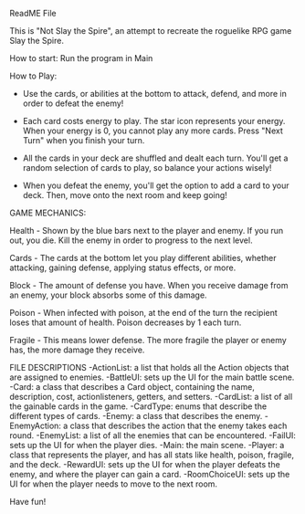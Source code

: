 ReadME File

This is "Not Slay the Spire", an attempt to recreate the roguelike RPG game Slay the Spire.

How to start:
Run the program in Main

How to Play:
- Use the cards, or abilities at the bottom to attack, defend, and more in order
to defeat the enemy!

- Each card costs energy to play. The star icon represents your energy. When your
energy is 0, you cannot play any more cards. Press "Next Turn" when you finish your turn.

- All the cards in your deck are shuffled and dealt each turn. You'll get a random
selection of cards to play, so balance your actions wisely!

- When you defeat the enemy, you'll get the option to add a card to your deck. Then, move onto
the next room and keep going!

GAME MECHANICS:

Health - Shown by the blue bars next to the player and enemy. If you run out, you die.
Kill the enemy in order to progress to the next level.

Cards - The cards at the bottom let you play different abilities, whether attacking, gaining defense,
applying status effects, or more.

Block - The amount of defense you have. When you receive damage from an enemy, your block absorbs
some of this damage.

Poison - When infected with poison, at the end of the turn the recipient loses that amount of health.
Poison decreases by 1 each turn.

Fragile - This means lower defense. The more fragile the player or enemy has, the more damage they receive.

FILE DESCRIPTIONS
-ActionList: a list that holds all the Action objects that are assigned to enemies.
-BattleUI: sets up the UI for the main battle scene.
-Card: a class that describes a Card object, containing the name, description, cost, actionlisteners, getters, and setters.
-CardList: a list of all the gainable cards in the game.
-CardType: enums that describe the different types of cards.
-Enemy: a class that describes the enemy.
-EnemyAction: a class that describes the action that the enemy takes each round.
-EnemyList: a list of all the enemies that can be encountered.
-FailUI: sets up the UI for when the player dies.
-Main: the main scene.
-Player: a class that represents the player, and has all stats like health, poison, fragile, and the deck.
-RewardUI: sets up the UI for when the player defeats the enemy, and where the player can gain a card.
-RoomChoiceUI: sets up the UI for when the player needs to move to the next room.


Have fun!
